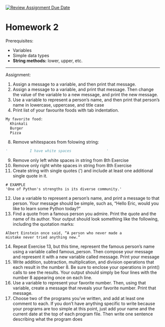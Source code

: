 [![Review Assignment Due Date](https://classroom.github.com/assets/deadline-readme-button-22041afd0340ce965d47ae6ef1cefeee28c7c493a6346c4f15d667ab976d596c.svg)](https://classroom.github.com/a/DMjOM7l4)
# Homework 2

Prerequisites:
- Variables
- Simple data types
- **String methods:** lower, upper, etc.

---

Assignment:

1. Assign a message to a variable, and then print that message.
2. Assign a message to a variable, and print that message. Then change the value of the variable to a new message, and print the new message.
3. Use a variable to represent a person’s name, and then print that person’s name in lowercase, uppercase, and title case
7. Print list of your favourite foods with tab indentation.
```bash
My favorite food:
  Khinkali
  Burger
  Pizza
```
8. Remove whitespaces from folowing string:
```python
'          I have white spaces                '
```
9. Remove only left white spaces in string from 8th Exercise
10. Remove only right white spaces in string from 8th Exercise
11. Create string with single quotes (') and include at least one additional single quote in it.
```
# EXAMPLE
'One of Python's strengths is its diverse community.' 
```
12. Use a variable to represent a person’s name, and print a message to that person. Your message should be simple, such as, “Hello Eric, would you like to learn some Python today?”
13. Find a quote from a famous person you admire. Print the quote and the name of its author. Your output should look something like the following, including the quotation marks:
```
Albert Einstein once said, “A person who never made a
mistake never tried anything new.”
```
14. Repeat Exercise 13, but this time, represent the famous person’s name using a variable called famous_person. Then compose your message and represent it with a new variable called message. Print your message
15. Write addition, subtraction, multiplication, and division operations that each result in the number 8. Be sure to enclose your operations in print() calls to see the results. Your output should simply be four lines with the number 8 appearing once on each line.
16. Use a variable to represent your favorite number. Then, using that variable, create a message that reveals your favorite number. Print that message.
17. Choose two of the programs you’ve written, and add at least one comment to each. If you don’t have anything specific to write because your programs are too simple at this point, just add your name and the current date at the top of each program file. Then write one sentence describing what the program does
 
